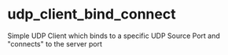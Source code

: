 # udp_client_bind_connect
Simple UDP Client which binds to a specific UDP Source Port and "connects" to the server port
